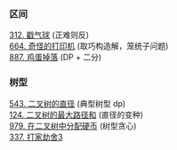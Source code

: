 ### 区间

<div class="outerlink">
<a href="../_leetcode/312">312. 戳气球</a> (正难则反) <br>
<a href="../_leetcode/664/">664. 奇怪的打印机</a> (取巧构造解，笼统子问题) <br>
<a href="../_leetcode/887/">887. 鸡蛋掉落</a> (DP + 二分) <br>

</div>

### 树型

<div class="outerlink">
<a href="../_leetcode/543.html">543. 二叉树的直径</a> (典型树型 dp)<br>
<a href="../_leetcode/124.html">124. 二叉树的最大路径和</a> (直径的变种)<br>
<a href="../_leetcode/979.html">979. 在二叉树中分配硬币</a> (树型贪心)<br>
<a href="../_leetcode/337/">337. 打家劫舍3</a> <br>
</div>
